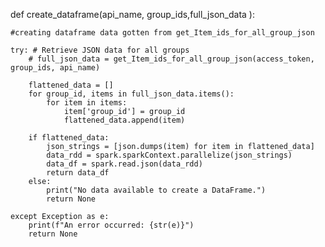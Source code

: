 def create_dataframe(api_name, group_ids,full_json_data ):

    #creating dataframe data gotten from get_Item_ids_for_all_group_json

    try: # Retrieve JSON data for all groups 
        # full_json_data = get_Item_ids_for_all_group_json(access_token, group_ids, api_name)

        flattened_data = []
        for group_id, items in full_json_data.items():
            for item in items:
                item['group_id'] = group_id  
                flattened_data.append(item)

        if flattened_data:
            json_strings = [json.dumps(item) for item in flattened_data]      
            data_rdd = spark.sparkContext.parallelize(json_strings)
            data_df = spark.read.json(data_rdd)
            return data_df
        else:
            print("No data available to create a DataFrame.")
            return None

    except Exception as e:
        print(f"An error occurred: {str(e)}")
        return None
